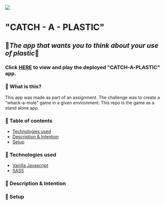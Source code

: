 ![](https://media.giphy.com/media/apSIOgMkOEuxG/giphy-downsized.gif)
# **"CATCH - A - PLASTIC"**

## 🥤*The app that wants you to think about your use of plastic*🥤

### Click [HERE](https://goofy-montalcini-5fd09b.netlify.com) to view and play the deployed "CATCH-A-PLASTIC" app.

### :pushpin: What is this?

This app was made as part of an assignment. The challenge was to create a "whack-a-mole" game in a given environment. This repo is the game as a stand alone app.

### :pushpin: Table of contents

* [Technologies used](#technologies-used)
* [Description & Intention](#description-&-intention)
* [Setup](#setup)

### :pushpin: Technologies used
* [Vanilla Javascript](https://www.javascript.com)
* [SASS](https://sass-lang.com)

### :pushpin: Description & Intention

### :pushpin: Setup
